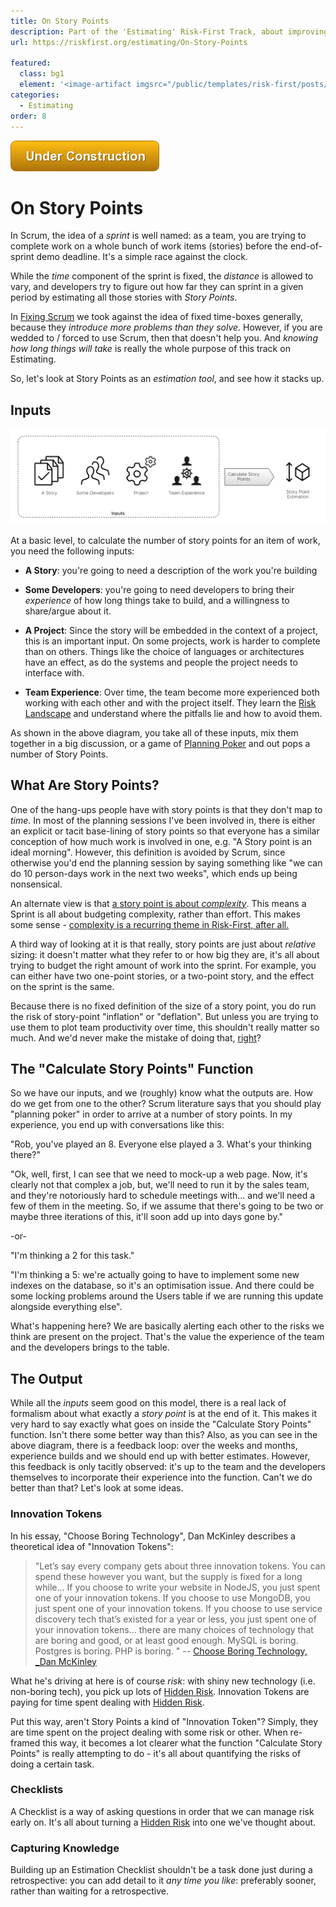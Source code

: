 ```yaml
---
title: On Story Points
description: Part of the 'Estimating' Risk-First Track, about improving estimates using risk checklists.
url: https://riskfirst.org/estimating/On-Story-Points

featured: 
  class: bg1
  element: '<image-artifact imgsrc="/public/templates/risk-first/posts/box-size.svg">On Story Points</image-artifact>'
categories:
  - Estimating
order: 8
---
```


![Under Construction](../images/state/uc.png)

# On Story Points

In Scrum, the idea of a _sprint_ is well named:  as a team, you are trying to complete work on a whole bunch of work items (stories) before the end-of-sprint demo deadline.  It's a simple race against the clock.

While the _time_ component of the sprint is fixed, the _distance_ is allowed to vary, and developers try to figure out how far they can sprint in a given period by estimating all those stories with _Story Points_.  

In [Fixing Scrum](Fixing-Scrum.md) we took against the idea of fixed time-boxes generally, because they _introduce more problems than they solve_.  However, if you are wedded to / forced to use Scrum, then that doesn't help you.  And _knowing how long things will take_ is really the whole purpose of this track on Estimating.  

So, let's look at Story Points as an _estimation tool_, and see how it stacks up.

## Inputs

![Story Point Diagram](/images/generated/estimating/story-points.png)

At a basic level, to calculate the number of story points for an item of work, you need the following inputs:

- **A Story**:  you're going to need a description of the work you're building

- **Some Developers**: you're going to need developers to bring their _experience_ of how long things take to build, and a willingness to share/argue about it.

- **A Project**:  Since the story will be embedded in the context of a project, this is an important input.  On some projects, work is harder to complete than on others.  Things like the choice of languages or architectures have an effect, as do the systems and people the project needs to interface with.

- **Team Experience**: Over time, the team become more experienced both working with each other and with the project itself.  They learn the [Risk Landscape]() and understand where the pitfalls lie and how to avoid them.   

As shown in the above diagram, you take all of these inputs, mix them together in a big discussion, or a game of [Planning Poker]() and out pops a number of Story Points.

## What Are Story Points?

One of the hang-ups people have with story points is that they don't map to _time_.   In most of the planning sessions I've been involved in, there is either an explicit or tacit base-lining of story points so that everyone has a similar conception of how much work is involved in one, e.g. "A Story point is an ideal morning".  However, this definition is avoided by Scrum, since otherwise you'd end the planning session by saying something like "we can do 10 person-days work in the next two weeks", which ends up being nonsensical.

An alternate view is that [a story point is about _complexity_](https://www.clearvision-cm.com/blog/why-story-points-are-a-measure-of-complexity-not-effort/).  This means a Sprint is all about budgeting complexity, rather than effort.   This makes some sense - [complexity is a recurring theme in Risk-First, after all.](/Complexity/Start.md)

A third way of looking at it is that really, story points are just about _relative_ sizing:  it doesn't matter what they refer to or how big they are, it's all about trying to budget the right amount of work into the sprint.  For example, you can either have two one-point stories, or a two-point story, and the effect on the sprint is the same.

Because there is no fixed definition of the size of a story point, you do run the risk of story-point "inflation" or "deflation".  But unless you are trying to use them to plot team productivity over time, this shouldn't really matter so much.  And we'd never make the mistake of doing that, [right](/risks/Map-And-Territory-Risk.md)?

## The "Calculate Story Points" Function

So we have our inputs, and we (roughly) know what the outputs are.  How do we get from one to the other?  Scrum literature says that you should play "planning poker" in order to arrive at a number of story points.  In my experience, you end up with conversations like this:

"Rob, you've played an 8.  Everyone else played a 3.  What's your thinking there?"

"Ok, well, first, I can see that we need to mock-up a web page.  Now, it's clearly not that complex a job, but, we'll need to run it by the sales team, and they're notoriously hard to schedule meetings with... and we'll need a few of them in the meeting.  So, if we assume that there's going to be two or maybe three iterations of this, it'll soon add up into days gone by."

-or- 

"I'm thinking a 2 for this task."

"I'm thinking a 5:  we're actually going to have to implement some new indexes on the database, so it's an optimisation issue.  And there could be some locking problems around the Users table if we are running this update alongside everything else".

What's happening here?  We are basically alerting each other to the risks we think are present on the project.  That's the value the experience of the team and the developers brings to the table.

## The Output
 
While all the _inputs_ seem good on this model, there is a real lack of formalism about what exactly a _story point_ is at the end of it.  This makes it very hard to say exactly what goes on inside the "Calculate Story Points" function.  Isn't there some better way than this?  Also, as you can see in the above diagram, there is a feedback loop:  over the weeks and months, experience builds and we should end up with better estimates.  However, this feedback is only tacitly observed: it's up to the team and the developers themselves to incorporate their experience into the function.  Can't we do better than that?  Let's look at some ideas.

### Innovation Tokens

In his essay, "Choose Boring Technology", Dan McKinley describes a theoretical idea of "Innovation Tokens":

> "Let’s say every company gets about three innovation tokens. You can spend these however you want, but the supply is fixed for a long while... If you choose to write your website in NodeJS, you just spent one of your innovation tokens. If you choose to use MongoDB, you just spent one of your innovation tokens. If you choose to use service discovery tech that’s existed for a year or less, you just spent one of your innovation tokens... there are many choices of technology that are boring and good, or at least good enough. MySQL is boring. Postgres is boring. PHP is boring. " -- [Choose Boring Technology, _Dan McKinley](https://mcfunley.com/choose-boring-technology)

What he's driving at here is of course _risk_: with shiny new technology (i.e. non-boring tech), you pick up lots of [Hidden Risk](/thinking/Glossary.md#hidden-risk).  Innovation Tokens are paying for time spent dealing with [Hidden Risk](/thinking/Glossary.md#hidden-risk).  

Put this way, aren't Story Points a kind of "Innovation Token"?  Simply, they are time spent on the project dealing with some risk or other.  When re-framed this way, it becomes a lot clearer what the function "Calculate Story Points" is really attempting to do - it's all about quantifying the risks of doing a certain task.

### Checklists

A Checklist is a way of asking questions in order that we can manage risk early on.  It's all about turning a [Hidden Risk](/thinking/Glossary.md#hidden-risk) into one we've thought about.   






### Capturing Knowledge

Building up an Estimation Checklist shouldn't be a task done just during a retrospective:  you can add detail to it _any time you like_:  preferably sooner, rather than waiting for a retrospective.

  

